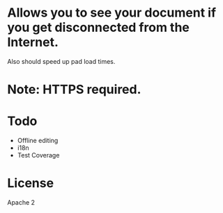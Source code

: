 # Allows you to see your document if you get disconnected from the Internet.

Also should speed up pad load times.

# Note: HTTPS required.

# Todo
  * Offline editing
  * i18n
  * Test Coverage

# License
Apache 2

